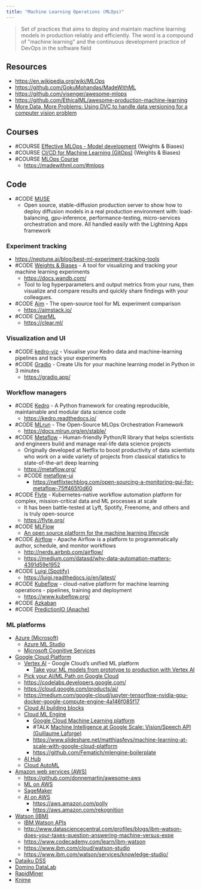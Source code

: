 ```yaml
---
title: "Machine Learning Operations (MLOps)"
---
```


> Set of practices that aims to deploy and maintain machine learning models in production reliably and efficiently. The word is a compound of "machine learning" and the continuous development practice of DevOps in the software field

## Resources
- https://en.wikipedia.org/wiki/MLOps
- https://github.com/GokuMohandas/MadeWithML
- https://github.com/visenger/awesome-mlops
- https://github.com/EthicalML/awesome-production-machine-learning
- [More Data, More Problems: Using DVC to handle data versioning for a computer vision problem](https://mlops.systems/tools/redactionmodel/computervision/mlops/2022/05/24/data-versioning-dvc.html)

## Courses
- #COURSE [Effective MLOps - Model development](https://www.wandb.courses/courses/effective-mlops-model-development) (Weights & Biases)
- #COURSE [CI/CD for Machine Learning (GitOps)](https://www.wandb.courses/courses/ci-cd-for-machine-learning) (Weights & Biases)
- #COURSE [MLOps Course](https://github.com/GokuMohandas/mlops-course)
	- https://madewithml.com/#mlops

## Code
- #CODE [MUSE](https://github.com/Lightning-AI/stable-diffusion-deploy)
	- Open source, stable-diffusion production server to show how to deploy diffusion models in a real production environment with: load-balancing, gpu-inference, performance-testing, micro-services orchestration and more. All handled easily with the Lightning Apps framework

### Experiment tracking
- https://neptune.ai/blog/best-ml-experiment-tracking-tools
- #CODE [Weights & Biases](https://github.com/wandb/wandb) - A tool for visualizing and tracking your machine learning experiments
	- https://docs.wandb.com/
	- Tool to log hyperparameters and output metrics from your runs, then visualize and compare results and quickly share findings with your colleagues.
- #CODE [Aim](https://github.com/aimhubio/aim) - The open-source tool for ML experiment comparison
	- https://aimstack.io/
- #CODE [ClearML](https://github.com/allegroai/clearml)
	- https://clear.ml/

### Visualization and UI 
- #CODE [kedro-viz](https://github.com/kedro-org/kedro-viz) - Visualise your Kedro data and machine-learning pipelines and track your experiments
- #CODE [Gradio](https://github.com/gradio-app/gradio) - Create UIs for your machine learning model in Python in 3 minutes
	- https://gradio.app/

### Workflow managers
- #CODE [Kedro](https://github.com/kedro-org/kedro) - A Python framework for creating reproducible, maintainable and modular data science code
	- https://kedro.readthedocs.io/
- #CODE [MLrun](https://github.com/mlrun/mlrun) - The Open-Source MLOps Orchestration Framework
	- https://docs.mlrun.org/en/stable/
- #CODE [Metaflow](https://github.com/Netflix/metaflow) - Human-friendly Python/R library that helps scientists and engineers build and manage real-life data science projects
	- Originally developed at Netflix to boost productivity of data scientists who work on a wide variety of projects from classical statistics to state-of-the-art deep learning
	- https://metaflow.org/
	- #CODE [metaflow-ui](https://github.com/Netflix/metaflow-ui)
		- https://netflixtechblog.com/open-sourcing-a-monitoring-gui-for-metaflow-75ff465f0d60
- #CODE [Flyte](https://github.com/flyteorg/flyte) - Kubernetes-native workflow automation platform for complex, mission-critical data and ML processes at scale
	- It has been battle-tested at Lyft, Spotify, Freenome, and others and is truly open-source
	- https://flyte.org/
- #CODE [MLFlow](https://github.com/mlflow/mlflow/ )
	- [An open source platform for the machine learning lifecycle](https://mlflow.org)
- #CODE [Airflow](https://github.com/apache/airflow) - Apache Airflow is a platform to programmatically author, schedule, and monitor workflows
	- http://nerds.airbnb.com/airflow/
	- https://medium.com/datasd/why-data-automation-matters-4391d59e1952
- #CODE [Luigi (Spotify)](https://github.com/spotify/luigi)
	- https://luigi.readthedocs.io/en/latest/
- #CODE [Kubeflow](https://github.com/kubeflow/kubeflow) - cloud-native platform for machine learning operations - pipelines, training and deployment
	- https://www.kubeflow.org/
- #CODE [Azkaban](https://github.com/azkaban/azkaban)
- #CODE [PredictionIO (Apache)](https://predictionio.apache.org)

### ML platforms
- [Azure (Microsoft)](https://azure.microsoft.com/en-gb/)
	- [Azure ML Studio](https://azure.microsoft.com/en-us/services/machine-learning/)
	- [Microsoft Cognitive Services](https://azure.microsoft.com/en-in/services/cognitive-services/)
- [Google Cloud Platform](https://cloud.google.com/)
	- [Vertex AI](https://cloud.google.com/vertex-ai) - Google Cloud’s unified ML platform
		- [Take your ML models from prototype to production with Vertex AI](https://cloud.google.com/blog/products/ai-machine-learning/go-from-a-notebook-to-a-production-ml-model)
	- [Pick your AI/ML Path on Google Cloud](https://cloud.google.com/blog/topics/developers-practitioners/pick-your-aiml-path-google-cloud)
	- https://codelabs.developers.google.com/
	- https://cloud.google.com/products/ai/
	- https://medium.com/google-cloud/jupyter-tensorflow-nvidia-gpu-docker-google-compute-engine-4a146f085f17
	- [Cloud AI building blocks](https://cloud.google.com/products/ai/building-blocks/)
	- [Cloud ML Engine](https://cloud.google.com/ml/)
		- [Google Cloud Machine Learning platform](https://cloud.google.com/ml-engine/docs/)
		- #TALK [Machine Intelligence at Google Scale: Vision/Speech API (Guillaume Laforge)](https://www.youtube.com/watch?v=zqWt8oI4gEw)
		- https://www.slideshare.net/matthiasfeys/machine-learning-at-scale-with-google-cloud-platform
		- https://github.com/Fematich/mlengine-boilerplate
	- [AI Hub](https://cloud.google.com/ai-hub/)
	- [Cloud AutoML](https://cloud.google.com/automl/)
- [Amazon web services (AWS)](https://aws.amazon.com/)
	- https://github.com/donnemartin/awesome-aws
	- [ML on AWS](https://aws.amazon.com/machine-learning/)
	- [SageMaker](https://aws.amazon.com/sagemaker/)
	- [AI on AWS](https://aws.amazon.com/lex/) 
		- https://aws.amazon.com/polly
		- https://aws.amazon.com/rekognition
- [Watson (IBM)](http://www.ibm.com/watson/)
	- [IBM Watson APIs](https://www.ibm.com/watson/developer/)
	- http://www.datasciencecentral.com/profiles/blogs/ibm-watson-does-your-taxes-question-answering-machine-versus-expe
	- https://www.codecademy.com/learn/ibm-watson
	- https://www.ibm.com/cloud/watson-studio
	- https://www.ibm.com/watson/services/knowledge-studio/
- [Dataiku DSS](https://www.dataiku.com/)
- [Domino DataLab](https://www.dominodatalab.com/)
- [RapidMiner](https://rapidminer.com/)
- [Knime](https://www.knime.org/knime-analytics-platform)

